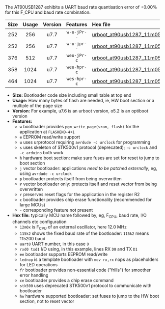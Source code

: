The AT90USB1287 exhibits a UART baud rate quantisation error of +0.00% for this F_CPU and baud rate combination.

|Size|Usage|Version|Features|Hex file|
|:-:|:-:|:-:|:-:|:--|
|252|256|u7.7|`w-u-jPr--`|[urboot_at90usb1287_11m0592x_++28k8_uart0_rxd2_txd3_lednop.hex](https://raw.githubusercontent.com/stefanrueger/urboot.hex/main/mcus/at90usb1287/external_oscillator/fcpu_11m0592x/br_++28k8/urboot_at90usb1287_11m0592x_++28k8_uart0_rxd2_txd3_lednop.hex)|
|252|256|u7.7|`w-u-jpr--`|[urboot_at90usb1287_11m0592x_++28k8_uart0_rxd2_txd3_lednop_fr.hex](https://raw.githubusercontent.com/stefanrueger/urboot.hex/main/mcus/at90usb1287/external_oscillator/fcpu_11m0592x/br_++28k8/urboot_at90usb1287_11m0592x_++28k8_uart0_rxd2_txd3_lednop_fr.hex)|
|376|512|u7.7|`weu-jPr-c`|[urboot_at90usb1287_11m0592x_++28k8_uart0_rxd2_txd3_ee_lednop_fr_ce.hex](https://raw.githubusercontent.com/stefanrueger/urboot.hex/main/mcus/at90usb1287/external_oscillator/fcpu_11m0592x/br_++28k8/urboot_at90usb1287_11m0592x_++28k8_uart0_rxd2_txd3_ee_lednop_fr_ce.hex)|
|358|1024|u7.7|`weu-hpr-c`|[urboot_at90usb1287_11m0592x_++28k8_uart0_rxd2_txd3_ee_lednop_fr_ce_hw.hex](https://raw.githubusercontent.com/stefanrueger/urboot.hex/main/mcus/at90usb1287/external_oscillator/fcpu_11m0592x/br_++28k8/urboot_at90usb1287_11m0592x_++28k8_uart0_rxd2_txd3_ee_lednop_fr_ce_hw.hex)|
|464|1024|u7.7|`wes-hpr-c`|[urboot_at90usb1287_11m0592x_++28k8_uart0_rxd2_txd3_ee_lednop_fr_ce_stk500_hw.hex](https://raw.githubusercontent.com/stefanrueger/urboot.hex/main/mcus/at90usb1287/external_oscillator/fcpu_11m0592x/br_++28k8/urboot_at90usb1287_11m0592x_++28k8_uart0_rxd2_txd3_ee_lednop_fr_ce_stk500_hw.hex)|

- **Size:** Bootloader code size including small table at top end
- **Usage:** How many bytes of flash are needed, ie, HW boot section or a multiple of the page size
- **Version:** For example, u7.6 is an urboot version, o5.2 is an optiboot version
- **Features:**
  + `w` bootloader provides `pgm_write_page(sram, flash)` for the application at `FLASHEND-4+1`
  + `e` EEPROM read/write support
  + `u` uses urprotocol requiring `avrdude -c urclock` for programming
  + `s` uses skeleton of STK500v1 protocol (deprecated); `-c urclock` and `-c arduino` both work
  + `h` hardware boot section: make sure fuses are set for reset to jump to boot section
  + `j` vector bootloader: applications *need to be patched externally*, eg, using `avrdude -c urclock`
  + `p` bootloader protects itself from being overwritten
  + `P` vector bootloader only: protects itself and reset vector from being overwritten
  + `r` preserves reset flags for the application in the register R2
  + `c` bootloader provides chip erase functionality (recommended for large MCUs)
  + `-` corresponding feature not present
- **Hex file:** typically MCU name followed by, eg, F<sub>CPU</sub>, baud rate, I/O channels etc configuration
  + `12m0x` is F<sub>CPU</sub> of an external oscillator, here 12.0 MHz
  + `115k2` shows the fixed baud rate of the bootloader: `115k2` means 115200 baud
  + `uart0` UART number, in this case `0`
  + `rxd0 txd1` I/O using, in this example, lines RX `D0` and TX `D1`
  + `ee` bootloader supports EEPROM read/write
  + `lednop` is a template bootloader with `mov rx,rx` nops as placeholders for LED operations
  + `fr` bootloader provides non-essential code ("frills") for smoother error handling
  + `ce` bootloader provides a chip erase command
  + `stk500` uses deprecated STK500v1 protocol to communicate with bootloader
  + `hw` hardware supported bootloader: set fuses to jump to the HW boot section, not to reset vector

